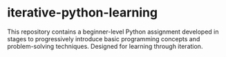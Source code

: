 # iterative-python-learning
This repository contains a beginner-level Python assignment developed in stages to progressively introduce basic programming concepts and problem-solving techniques. Designed for learning through iteration.
